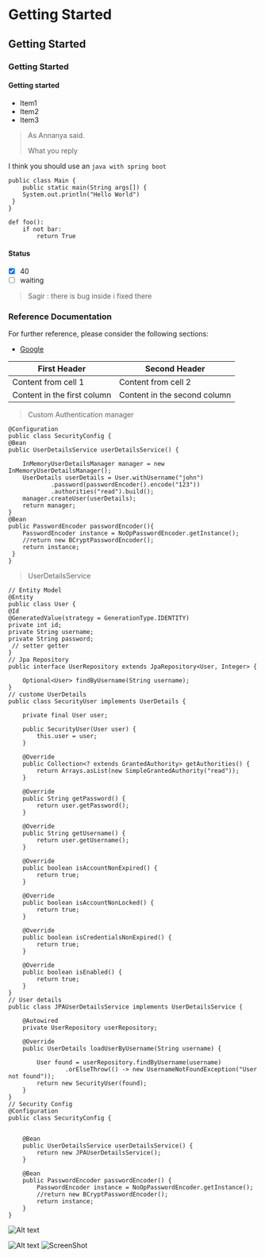 # Getting Started
## Getting Started
### Getting Started
#### Getting started

* Item1
* Item2
* Item3

> As Annanya said.
>
> What you reply

I think you should use an `java with spring boot`


```
public class Main {
    public static main(String args[]) {
    System.out.println("Hello World")
 }    
}
```
    def foo():
        if not bar:
            return True

#### Status

- [x] 40
- [ ] waiting
> Sagir : there is bug inside i fixed there

### Reference Documentation
For further reference, please consider the following sections:

* [Google](https://www.google.com)


First Header | Second Header
------------ | -------------
Content from cell 1 | Content from cell 2
Content in the first column | Content in the second column

> Custom Authentication manager 

    @Configuration
    public class SecurityConfig {
    @Bean
    public UserDetailsService userDetailsService() {

        InMemoryUserDetailsManager manager = new InMemoryUserDetailsManager();
        UserDetails userDetails = User.withUsername("john")
                .password(passwordEncoder().encode("123"))
                .authorities("read").build();
        manager.createUser(userDetails);
        return manager;
    }
    @Bean
    public PasswordEncoder passwordEncoder(){
        PasswordEncoder instance = NoOpPasswordEncoder.getInstance();
        //return new BCryptPasswordEncoder();
        return instance;
     }
    }

> UserDetailsService

    // Entity Model
    @Entity
    public class User {
    @Id
    @GeneratedValue(strategy = GenerationType.IDENTITY)
    private int id;
    private String username;
    private String password;
     // setter getter
    }
    // Jpa Repository
    public interface UserRepository extends JpaRepository<User, Integer> {
    
        Optional<User> findByUsername(String username);
    }
    // custome UserDetails
    public class SecurityUser implements UserDetails {
    
        private final User user;
    
        public SecurityUser(User user) {
            this.user = user;
        }
    
        @Override
        public Collection<? extends GrantedAuthority> getAuthorities() {
            return Arrays.asList(new SimpleGrantedAuthority("read"));
        }
    
        @Override
        public String getPassword() {
            return user.getPassword();
        }
    
        @Override
        public String getUsername() {
            return user.getUsername();
        }
    
        @Override
        public boolean isAccountNonExpired() {
            return true;
        }
    
        @Override
        public boolean isAccountNonLocked() {
            return true;
        }
    
        @Override
        public boolean isCredentialsNonExpired() {
            return true;
        }
    
        @Override
        public boolean isEnabled() {
            return true;
        }
    }
    // User details 
    public class JPAUserDetailsService implements UserDetailsService {
    
        @Autowired
        private UserRepository userRepository;
    
        @Override
        public UserDetails loadUserByUsername(String username) {
    
            User found = userRepository.findByUsername(username)
                    .orElseThrow(() -> new UsernameNotFoundException("User not found"));
            return new SecurityUser(found);
        }
    }
    // Security Config
    @Configuration
    public class SecurityConfig {
    
    
        @Bean
        public UserDetailsService userDetailsService() {
            return new JPAUserDetailsService();
        }
    
        @Bean
        public PasswordEncoder passwordEncoder() {
            PasswordEncoder instance = NoOpPasswordEncoder.getInstance();
            //return new BCryptPasswordEncoder();
            return instance;
        }
    }
    
![Alt text](/Users/sagir/Downloads/basic-security/src/main/resources/security_screen.png?raw=true "Optional Title")

![Alt text](http://Users/sagir/Downloads/basic-security/src/main/resources/security_screen.png "Optional title")
![ScreenShot](https://raw.github.com/{mdsagir}/{corejava}/{master}/{/Users/sagir/Downloads/basic-security/src/main/resources/security_screen.png})